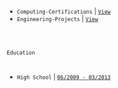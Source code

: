 <br />

- `Computing-Certifications` | [`View`](https://github.com/kentlouisetonino/kentlouisetonino/blob/develop/certification/Computing.md) <br />
- `Engineering-Projects` | [`View`](https://github.com/stars/kentlouisetonino/lists/engineering-projects) <br />


<br />
<br />

`Education`
#

- `High School` | [`06/2009 - 03/2013`](https://github.com/kentlouisetonino/kentlouisetonino/blob/develop/education/01-High-School.md)
